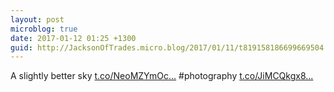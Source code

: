 ```yaml
---
layout: post
microblog: true
date: 2017-01-12 01:25 +1300
guid: http://JacksonOfTrades.micro.blog/2017/01/11/t819158186699669504.html
---
```

A slightly better sky [t.co/NeoMZYmOc...](https://t.co/NeoMZYmOcz) #photography [t.co/JiMCQkgx8...](https://t.co/JiMCQkgx8a)
